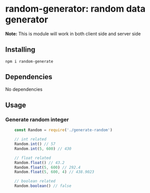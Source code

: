 # random-generator: random data generator

**Note:** This is module will work in both client side and server side

## Installing

```
npm i random-generate
```

## Dependencies

No dependencies

## Usage
### Generate random integer
```js
    const Random = require('./generate-random')

    // int related
    Random.int() // 57
    Random.int(5, 600) // 430

    // float related
    Random.float() // 43.2
    Random.float(5, 600) // 292.4
    Random.float(5, 600, 4) // 438.9023

    // boolean related
    Random.boolean() // false
```
